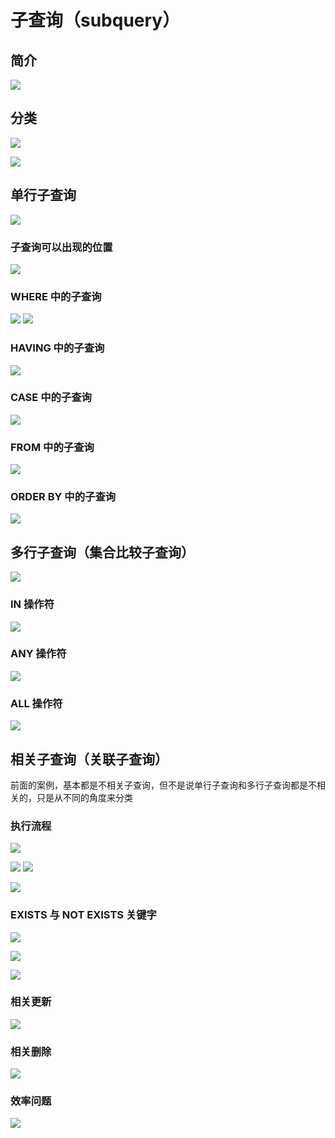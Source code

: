 # 子查询（subquery）

## 简介

![](resources/2024-07-01-21-12-58.png)

## 分类

![](resources/2024-07-01-21-15-22.png)

![](resources/2024-07-01-21-18-05.png)

## 单行子查询

![](resources/2024-07-01-21-19-48.png)

### 子查询可以出现的位置

![](resources/2024-07-01-23-27-00.png)

### WHERE 中的子查询

![](resources/2024-07-01-22-03-13.png)
![](resources/2024-07-01-22-04-52.png)

### HAVING 中的子查询

![](resources/2024-07-01-22-10-44.png)

### CASE 中的子查询

![](resources/2024-07-01-22-31-14.png)

### FROM 中的子查询

![](resources/2024-07-01-23-19-09.png)

### ORDER BY 中的子查询

![](resources/2024-07-01-23-24-31.png)

## 多行子查询（集合比较子查询）

![](resources/2024-07-01-22-39-46.png)

### IN 操作符

![](resources/2024-07-01-22-43-10.png)

### ANY 操作符

![](resources/2024-07-01-22-47-16.png)

### ALL 操作符

![](resources/2024-07-01-22-48-10.png)

## 相关子查询（关联子查询）

前面的案例，基本都是不相关子查询，但不是说单行子查询和多行子查询都是不相关的，只是从不同的角度来分类

### 执行流程

![](resources/2024-07-01-23-09-17.png)

![](resources/2024-07-01-23-15-29.png)
![](resources/2024-07-01-23-19-09.png)

![](resources/2024-07-01-23-32-58.png)

### EXISTS 与 NOT EXISTS 关键字

![](resources/2024-07-02-13-55-14.png)

![](resources/2024-07-02-14-01-48.png)

![](resources/2024-07-02-14-02-18.png)

### 相关更新

![](resources/2024-07-02-14-24-33.png)

### 相关删除

![](resources/2024-07-02-14-26-10.png)

### 效率问题

![](resources/2024-07-02-14-28-32.png)

